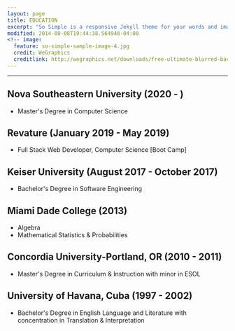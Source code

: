 ```yaml
---
layout: page
title: EDUCATION
excerpt: "So Simple is a responsive Jekyll theme for your words and images."
modified: 2014-08-08T19:44:38.564948-04:00
<!-- image:
  feature: so-simple-sample-image-4.jpg
  credit: WeGraphics
  creditlink: http://wegraphics.net/downloads/free-ultimate-blurred-background-pack/ -->
---
```


<!--Looking for a simple, responsive, theme for your Jekyll powered blog? Well look no further. Here be **So Simple Theme**, the follow up to [**Minimal Mistakes**](http://mmistakes.github.io/minimal-mistakes) --- by designer slash illustrator [Michael Rose](http://mademistakes.com).-->

<hr/>

## **Nova Southeastern University (2020 - )**
   * Master's Degree in Computer Science
 
## **Revature (January 2019 - May 2019)**
   * Full Stack Web Developer, Computer Science [Boot Camp]
 
## **Keiser University (August 2017 - October 2017)**
   * Bachelor's Degree in Software Engineering
 
## **Miami Dade College (2013)**
   * Algebra
   * Mathematical Statistics & Probabilities
   
## **Concordia University-Portland, OR (2010 - 2011)**
   * Master's Degree in Curriculum & Instruction with minor in ESOL
  
## **University of Havana, Cuba (1997 - 2002)**
   * Bachelor's Degree in English Language and Literature with concentration in Translation & Interpretation



[^1]: Example: *domain.com/category-name/post-title*
